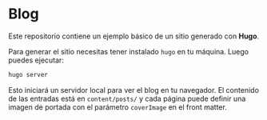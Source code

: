 # Blog

Este repositorio contiene un ejemplo básico de un sitio generado con **Hugo**.

Para generar el sitio necesitas tener instalado `hugo` en tu máquina. Luego puedes ejecutar:

```bash
hugo server
```

Esto iniciará un servidor local para ver el blog en tu navegador. El contenido de las entradas está en `content/posts/` y cada página puede definir una imagen de portada con el parámetro `coverImage` en el front matter.
